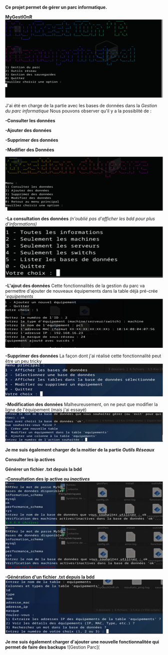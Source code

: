 **Ce projet permet de gérer un parc informatique.**

**MyGestIOnR**
![MyGestIOnR](https://github.com/MJSIO1A/Projet-MyGestIOnR/blob/main/images/bienvenue%20ecran.PNG)

J'ai été en charge de la partie avec les bases de données dans la _Gestion du parc informatique_
Nous pouvons observer qu'il y a la possiblité de :

**-Consulter les données**

**-Ajouter des données**

**-Supprimer des données**

**-Modifier des Données**

![Gestion Parc](https://github.com/MJSIO1A/Projet-MyGestIOnR/blob/main/images/Gestion%20du%20parc.PNG)

**-La consultation des données** _(n'oublié pas d'afficher les bdd pour plus d'informations)_
![Gestion Parc](https://github.com/MJSIO1A/Projet-MyGestIOnR/blob/main/images/Consult%20donnees.PNG)

**-L'ajout des données** Cette fonctionnalités de la gestion du parc va permettre d'ajouter de nouveaux équipements dans la table déjà pré-crée '_equipements_
![Gestion Parc](https://github.com/MJSIO1A/Projet-MyGestIOnR/blob/main/images/ajout%20donnees.png)

**-Supprimer des données** La façon dont j'ai réalisé cette fonctionnalité peut être un peu tricky
![Gestion Parc](https://github.com/MJSIO1A/Projet-MyGestIOnR/blob/main/images/suppression%20donnees.png)
 
**-Modification des données** Malheureusement, on ne peut que modifier la ligne de l'équipement (mais j'ai essayé)
![Gestion Parc](https://github.com/MJSIO1A/Projet-MyGestIOnR/blob/main/images/modif%20donnees.png)


**Je me suis également charger de la moitier de la partie _Outils Réseaux_**

**Consulter les ip actives**

**Générer un fichier .txt depuis la bdd**


**-Consultation des ip active ou _inactives_**
![Gestion Parc](https://github.com/MJSIO1A/Projet-MyGestIOnR/blob/main/images/actives.png)
![Gestion Parc](https://github.com/MJSIO1A/Projet-MyGestIOnR/blob/main/images/inactive.png)

**-Génération d'un fichier .txt depuis la bdd**
![Gestion Parc](https://github.com/MJSIO1A/Projet-MyGestIOnR/blob/main/images/fichier.png)


**Je me suis également charger d'ajouter une nouvelle fonctionnalitée qui permet de faire des backups**
![Gestion Parc](
